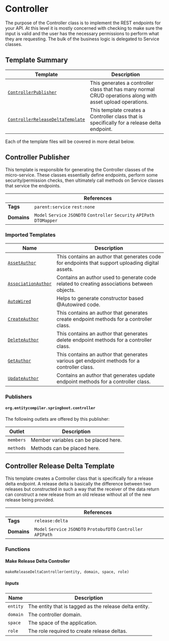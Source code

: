 [//]: # ( =====preserve===== start-Introduction ===== )
# Controller

The purpose of the Controller class is to implement the REST endpoints for your API. At this level it is mostly concerned with checking to make sure the input is valid and the user has the necessary permissions to perform what they are requesting. The bulk of the business logic is delegated to Service classes.

[//]: # ( =====preserve===== end-Introduction ===== )

<a name="template-summary"></a>
## Template Summary

|Template|Description|
|---|---|
| [`ControllerPublisher`](#controller-publisher) | This generates a controller class that has many normal CRUD operations along with asset upload operations. |
| [`ControllerReleaseDeltaTemplate`](#controller-release-delta-template) | This template creates a Controller class that is specifically for a release delta endpoint. |

Each of the template files will be covered in more detail below.

<a name="controller-publisher"></a>
## Controller Publisher

This template is responsible for generating the Controller classes of the micro-service. These classes essentially define endpoints, perform some security/permission checks, then ultimately call methods on Service classes that service the endpoints.

| |References|
|---|---|
| **Tags** |`parent:service` `rest:none` |
| **Domains** |`Model` `Service` `JSONDTO` `Controller` `Security` `APIPath` `DTOMapper` |

### Imported Templates

| Name | Description |
|---|---|
| [`AssetAuthor`](json) | This contains an author that generates code for endpoints that support uploading digital assets. |
| [`AssociationAuthor`](json) | Contains an author used to generate code related to creating associations between objects. |
| [`AutoWired`](../util) | Helps to generate constructor based @Autowired code. |
| [`CreateAuthor`](json) | This contains an author that generates create endpoint methods for a controller class. |
| [`DeleteAuthor`](json) | This contains an author that generates delete endpoint methods for a controller class. |
| [`GetAuthor`](json) | This contains an author that generates various get endpoint methods for a controller class. |
| [`UpdateAuthor`](json) | Contains an author that generates update endpoint methods for a controller class. |

### Publishers

#### `org.entitycompiler.springboot.controller`



The following outlets are offered by this publisher:

| Outlet | Description |
|---|---|
| `members` | Member variables can be placed here.|
| `methods` | Methods can be placed here.|


<a name="controller-release-delta-template"></a>
## Controller Release Delta Template

This template creates a Controller class that is specifically for a release delta endpoint. A release delta is basically the difference between two releases but constructed in such a way that the receiver of the data return can construct a new release from an old release without all of the new release being provided.

| |References|
|---|---|
| **Tags** |`release:delta` |
| **Domains** |`Model` `Service` `JSONDTO` `ProtobufDTO` `Controller` `APIPath` |

### Functions

#### Make Release Delta Controller

```
makeReleaseDeltaController(entity, domain, space, role)
```

##### Inputs

|Name|Description|
|---|---|
|`entity`|The entity that is tagged as the release delta entity.|
|`domain`|The controller domain.|
|`space`|The space of the application.|
|`role`|The role required to create release deltas.|



